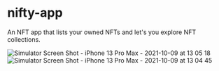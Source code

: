 # nifty-app

An NFT app that lists your owned NFTs and let's you explore NFT collections.

![Simulator Screen Shot - iPhone 13 Pro Max - 2021-10-09 at 13 05 18](https://user-images.githubusercontent.com/48912582/151903328-87b4cc9d-f228-450e-a0ef-edd34efd9f89.png)
![Simulator Screen Shot - iPhone 13 Pro Max - 2021-10-09 at 13 04 45](https://user-images.githubusercontent.com/48912582/151903341-96d5b113-0101-49d1-9e2d-79fda82b0bcf.png)

